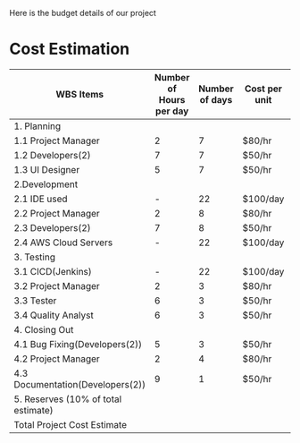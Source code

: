Here is the budget details of our project


# Cost Estimation

| WBS Items | Number of Hours per day | Number of days | Cost per unit | Total Cost |
|-----|------|-------|--------|---------|
|1. Planning | | | | $7770 |
|1.1 Project Manager | 2 | 7 | $80/hr | $1120 |
|1.2 Developers(2) | 7 | 7 | $50/hr | $4900 |
|1.3 UI Designer | 5 | 7 | $50/hr | $1750 |
|2.Development | | | | $11280 |
|2.1 IDE used | - | 22 | $100/day | $2200 |
|2.2 Project Manager | 2 | 8 | $80/hr | $1280 |
|2.3 Developers(2) | 7 | 8 | $50/hr | $5600 |
|2.4 AWS Cloud Servers | - | 22 | $100/day | $2200 |
|3. Testing | | | | $4480 |
|3.1 CICD(Jenkins) | - | 22 | $100/day | $2200 |
|3.2 Project Manager | 2 | 3 | $80/hr | $480 |
|3.3 Tester | 6 | 3 | $50/hr | $900 |
|3.4 Quality Analyst | 6 | 3 | $50/hr | $900 |
|4. Closing Out | | | | $3040 |
|4.1 Bug Fixing(Developers(2)) | 5 | 3 | $50/hr | $1500 |
|4.2 Project Manager | 2 | 4 | $80/hr | $640 |
|4.3 Documentation(Developers(2)) | 9 | 1 | $50/hr | $900 |
|5. Reserves (10% of total estimate) | | | | $2657 |
|Total Project Cost Estimate | | | | $29227 |










